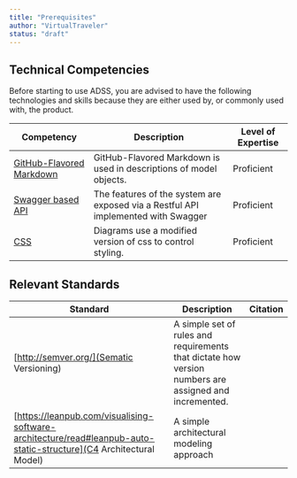 ```yaml
---
title: "Prerequisites"
author: "VirtualTraveler"
status: "draft"
---
```

## Technical Competencies

Before starting to use ADSS, you are advised to have the following technologies and skills because they are either used by, or commonly used with, the product.

Competency | Description | Level of Expertise
---------- | ----------- | -------------------
[GitHub-Flavored Markdown](https://help.github.com/articles/github-flavored-markdown/) | GitHub-Flavored Markdown is used in descriptions of model objects. | Proficient
[Swagger based API](http://swagger.io/) | The features of the system are exposed via a Restful API implemented with Swagger | Proficient
[CSS](https://www.w3schools.com/html/html_css.asp) | Diagrams use a modified version of css to control styling. | Proficient

## Relevant Standards

Standard | Description | Citation
-------- | ----------- | --------
[http://semver.org/](Sematic Versioning) | A simple set of rules and requirements that dictate how version numbers are assigned and incremented. |
[https://leanpub.com/visualising-software-architecture/read#leanpub-auto-static-structure](C4 Architectural Model) | A simple architectural modeling approach